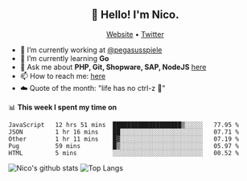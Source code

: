 <h2 align="center">👋 Hello! I'm Nico.</h2>
<p align="center">
  <a href="https://gruselhaus.com">Website</a> •
  <a href="https://twitter.com/NicoFinkernagel">Twitter</a>
</p>


- 🔭 I’m currently working at [@pegasusspiele](https://github.com/pegasusspiele)
- 🌱 I’m currently learning **Go**
- 💬 Ask me about **PHP, Git, Shopware, SAP, NodeJS** [here](https://github.com/gruselhaus/gruselhaus/issues)
- 📫 How to reach me: [here](https://github.com/gruselhaus/gruselhaus/issues)
- ☁️ Quote of the month: "life has no ctrl-z 🌴"

📊 **This week I spent my time on**
<!--START_SECTION:waka-->
```text
JavaScript   12 hrs 51 mins  ███████████████████▒░░░░░   77.95 % 
JSON         1 hr 16 mins    ██░░░░░░░░░░░░░░░░░░░░░░░   07.71 % 
Other        1 hr 11 mins    █▓░░░░░░░░░░░░░░░░░░░░░░░   07.19 % 
Pug          59 mins         █▒░░░░░░░░░░░░░░░░░░░░░░░   05.97 % 
HTML         5 mins          ░░░░░░░░░░░░░░░░░░░░░░░░░   00.52 % 
```
<!--END_SECTION:waka-->

![Nico's github stats](https://github-readme-stats.vercel.app/api?username=gruselhaus&show_icons=true&hide_border=true&title_color=000000&icon_color=000000&text_color=000000&bg_color=ffffff)
![Top Langs](https://github-readme-stats.vercel.app/api/top-langs/?username=gruselhaus&hide_border=true&title_color=000000&icon_color=000000&text_color=000000&bg_color=ffffff)
